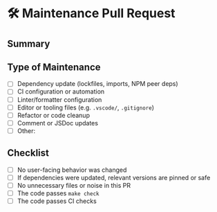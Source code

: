 # 🛠️ Maintenance Pull Request

## Summary

<!-- Briefly describe the routine task, cleanup, or improvement -->

## Type of Maintenance

- [ ] Dependency update (lockfiles, imports, NPM peer deps)
- [ ] CI configuration or automation
- [ ] Linter/formatter configuration
- [ ] Editor or tooling files (e.g. `.vscode/`, `.gitignore`)
- [ ] Refactor or code cleanup
- [ ] Comment or JSDoc updates
- [ ] Other: <!-- specify -->

## Checklist

- [ ] No user-facing behavior was changed
- [ ] If dependencies were updated, relevant versions are pinned or safe
- [ ] No unnecessary files or noise in this PR
- [ ] The code passes `make check`
- [ ] The code passes CI checks
